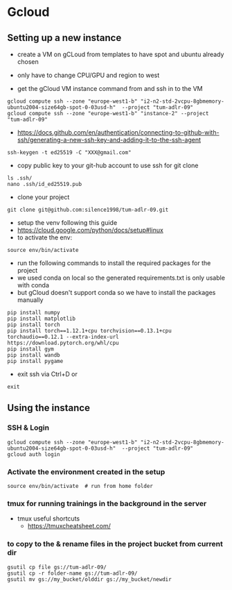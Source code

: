 # Gcloud


## Setting up a new instance
- create a VM on gCLoud from templates to have spot and ubuntu already chosen
- only have to change CPU/GPU and region to west

- get the gCloud VM instance command from and ssh in to the VM
```
gcloud compute ssh --zone "europe-west1-b" "i2-n2-std-2vcpu-8gbmemory-ubuntu2004-size64gb-spot-0-03usd-h"  --project "tum-adlr-09"
gcloud compute ssh --zone "europe-west1-b" "instance-2" --project "tum-adlr-09"
```

- https://docs.github.com/en/authentication/connecting-to-github-with-ssh/generating-a-new-ssh-key-and-adding-it-to-the-ssh-agent
```
ssh-keygen -t ed25519 -C "XXX@gmail.com"
```

- copy public key to your git-hub account to use ssh for git clone
```
ls .ssh/
nano .ssh/id_ed25519.pub
```

- clone your project
```
git clone git@github.com:silence1998/tum-adlr-09.git
```

- setup the venv following this guide
- https://cloud.google.com/python/docs/setup#linux
- to activate the env:
```
source env/bin/activate 
```

- run the following commands to install the required packages for the project
- we used conda on local so the generated requirements.txt is only usable with conda
- but gCloud doesn't support conda so we have to install the packages manually

```
pip install numpy
pip install matplotlib
pip install torch
pip install torch==1.12.1+cpu torchvision==0.13.1+cpu torchaudio==0.12.1 --extra-index-url https://download.pytorch.org/whl/cpu
pip install gym
pip install wandb
pip install pygame
```


- exit ssh via Ctrl+D or
```
exit
```

## Using the instance

### SSH & Login
```
gcloud compute ssh --zone "europe-west1-b" "i2-n2-std-2vcpu-8gbmemory-ubuntu2004-size64gb-spot-0-03usd-h"  --project "tum-adlr-09"
gcloud auth login 
```

### Activate the environment created in the setup
```
source env/bin/activate  # run from home folder
```

### tmux for running trainings in the background in the server
- tmux useful shortcuts
  - https://tmuxcheatsheet.com/

### to copy to the & rename files in the project bucket from current dir
```
gsutil cp file gs://tum-adlr-09/
gsutil cp -r folder-name gs://tum-adlr-09/
gsutil mv gs://my_bucket/olddir gs://my_bucket/newdir
```